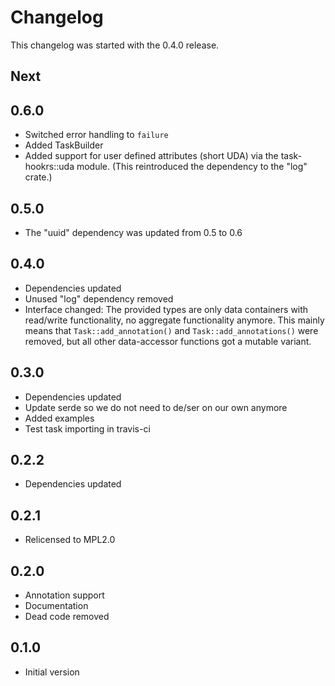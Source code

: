# Changelog

This changelog was started with the 0.4.0 release.

## Next

## 0.6.0

* Switched error handling to `failure`
* Added TaskBuilder
* Added support for user defined attributes (short UDA) via the task-hookrs::uda module.
  (This reintroduced the dependency to the "log" crate.)

## 0.5.0

* The "uuid" dependency was updated from 0.5 to 0.6

## 0.4.0

* Dependencies updated
* Unused "log" dependency removed
* Interface changed: The provided types are only data containers with
  read/write functionality, no aggregate functionality anymore.
  This mainly means that `Task::add_annotation()` and
  `Task::add_annotations()` were removed, but all other data-accessor
  functions got a mutable variant.

## 0.3.0

* Dependencies updated
* Update serde so we do not need to de/ser on our own anymore
* Added examples
* Test task importing in travis-ci

## 0.2.2

* Dependencies updated

## 0.2.1

* Relicensed to MPL2.0

## 0.2.0

* Annotation support
* Documentation
* Dead code removed

## 0.1.0

* Initial version
